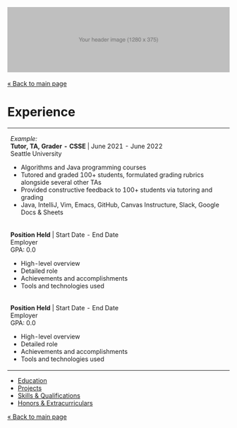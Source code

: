 ![Header image](/images/header.jpg ':class=header-image-full-width :no-zoom')

[« Back to main page](README.md)

# Experience

<table>
<tr>
<td>
  
_Example:_  
**Tutor, TA, Grader - CSSE** | June 2021 - June 2022  
Seattle University  

- Algorithms and Java programming courses
- Tutored and graded 100+ students, formulated grading rubrics alongside several other TAs
- Provided constructive feedback to 100+ students via tutoring and grading
- Java, IntelliJ, Vim, Emacs, GitHub, Canvas Instructure, Slack, Google Docs & Sheets
  
</td>
</tr>
<tr>
<td>
  
**Position Held** | Start Date - End Date  
Employer  
GPA: 0.0  

- High-level overview
- Detailed role
- Achievements and accomplishments
- Tools and technologies used
        
</td>
</tr>
<tr>
<td>
  
**Position Held** | Start Date - End Date  
Employer  
GPA: 0.0  

- High-level overview
- Detailed role
- Achievements and accomplishments
- Tools and technologies used
  
</td>
</tr>
</table>

- [Education](education.md)
- [Projects](projects.md)
- [Skills & Qualifications](qualifications.md)
- [Honors & Extracurriculars](extracurriculars.md)

[« Back to main page](README.md)